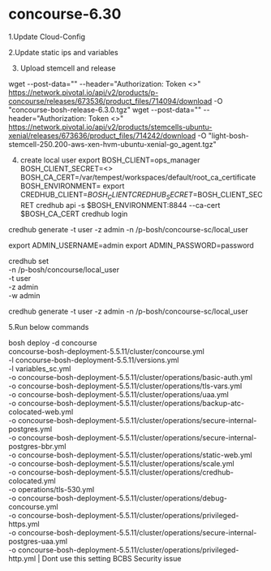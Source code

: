 # concourse-6.30
1.Update Cloud-Config 

2.Update static ips and variables 

3. Upload stemcell and release

wget --post-data="" --header="Authorization: Token <>" https://network.pivotal.io/api/v2/products/p-concourse/releases/673536/product_files/714094/download -O "concourse-bosh-release-6.3.0.tgz"
wget --post-data="" --header="Authorization: Token <>" https://network.pivotal.io/api/v2/products/stemcells-ubuntu-xenial/releases/673636/product_files/714242/download -O "light-bosh-stemcell-250.200-aws-xen-hvm-ubuntu-xenial-go_agent.tgz"

4. create local user
export BOSH_CLIENT=ops_manager BOSH_CLIENT_SECRET=<> BOSH_CA_CERT=/var/tempest/workspaces/default/root_ca_certificate BOSH_ENVIRONMENT=<redacted>
export CREDHUB_CLIENT=$BOSH_CLIENT CREDHUB_SECRET=$BOSH_CLIENT_SECRET
credhub api -s $BOSH_ENVIRONMENT:8844 --ca-cert $BOSH_CA_CERT
credhub login

credhub generate -t user -z admin -n /p-bosh/concourse-sc/local_user

export ADMIN_USERNAME=admin
export ADMIN_PASSWORD=password

credhub set \
   -n /p-bosh/concourse/local_user \
   -t user \
   -z admin \
   -w admin

credhub generate -t user -z admin -n /p-bosh/concourse-sc/local_user

5.Run below commands

bosh deploy -d concourse \
concourse-bosh-deployment-5.5.11/cluster/concourse.yml \
-l concourse-bosh-deployment-5.5.11/versions.yml \
-l variables_sc.yml \
-o concourse-bosh-deployment-5.5.11/cluster/operations/basic-auth.yml \
-o concourse-bosh-deployment-5.5.11/cluster/operations/tls-vars.yml \
-o concourse-bosh-deployment-5.5.11/cluster/operations/uaa.yml \
-o concourse-bosh-deployment-5.5.11/cluster/operations/backup-atc-colocated-web.yml \
-o concourse-bosh-deployment-5.5.11/cluster/operations/secure-internal-postgres.yml \
-o concourse-bosh-deployment-5.5.11/cluster/operations/secure-internal-postgres-bbr.yml \
-o concourse-bosh-deployment-5.5.11/cluster/operations/static-web.yml \
-o concourse-bosh-deployment-5.5.11/cluster/operations/scale.yml \
-o concourse-bosh-deployment-5.5.11/cluster/operations/credhub-colocated.yml \
-o operations/tls-530.yml \
-o concourse-bosh-deployment-5.5.11/cluster/operations/debug-concourse.yml \
-o concourse-bosh-deployment-5.5.11/cluster/operations/privileged-https.yml \
-o concourse-bosh-deployment-5.5.11/cluster/operations/secure-internal-postgres-uaa.yml \
-o concourse-bosh-deployment-5.5.11/cluster/operations/privileged-http.yml | Dont use this setting BCBS Security issue
